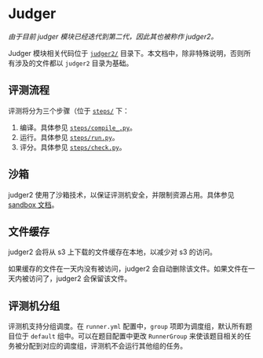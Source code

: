 # Judger

*由于目前 judger 模块已经迭代到第二代，因此其也被称作 judger2。*

Judger 模块相关代码位于 [`judger2/`](../../judger2/) 目录下。本文档中，除非特殊说明，否则所有涉及的文件都以 `judger2` 目录为基础。

## 评测流程

评测将分为三个步骤（位于 [`steps/`](../../judger2/steps/) 下：

1. 编译。具体参见 [`steps/compile_.py`](../../judger2/steps/compile_.py)。
1. 运行。具体参见 [`steps/run.py`](../../judger2/steps/run.py)。
1. 评分。具体参见 [`steps/check.py`](../../judger2/steps/check.py)。

## 沙箱

judger2 使用了沙箱技术，以保证评测机安全，并限制资源占用。具体参见 [sandbox 文档](sandbox.md)。

## 文件缓存

judger2 会将从 s3 上下载的文件缓存在本地，以减少对 s3 的访问。

如果缓存的文件在一天内没有被访问，judger2 会自动删除该文件。如果文件在一天内被访问了，judger2 会保留该文件。

## 评测机分组

评测机支持分组调度。在 `runner.yml` 配置中，`group` 项即为调度组，默认所有题目位于 `default` 组中。可以在题目配置中更改 `RunnerGroup` 来使该题目相关的任务被分配到对应的调度组，评测机不会运行其他组的任务。
